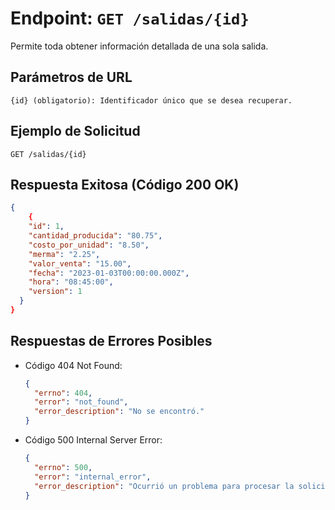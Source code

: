 # Endpoint: `GET /salidas/{id}`

Permite toda obtener información detallada de una sola salida.

## Parámetros de URL
```http
{id} (obligatorio): Identificador único que se desea recuperar.
```

## Ejemplo de Solicitud
```http
GET /salidas/{id}
```

## Respuesta Exitosa (Código 200 OK)
```json
{
    {
    "id": 1,
    "cantidad_producida": "80.75",
    "costo_por_unidad": "8.50",
    "merma": "2.25",
    "valor_venta": "15.00",
    "fecha": "2023-01-03T00:00:00.000Z",
    "hora": "08:45:00",
    "version": 1
  }
}
```

## Respuestas de Errores Posibles
- Código 404 Not Found:

  ```json
  {
    "errno": 404,
    "error": "not_found",
    "error_description": "No se encontró."
  }
  ```

- Código 500 Internal Server Error:
  ```json
  {
    "errno": 500,
    "error": "internal_error",
    "error_description": "Ocurrió un problema para procesar la solicitud"
  }
  ``` 
